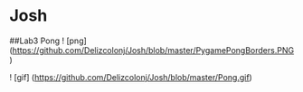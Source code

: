 # Josh

##Lab3 Pong
! [png] (https://github.com/Delizcolonj/Josh/blob/master/PygamePongBorders.PNG)

! [gif] (https://github.com/Delizcolonj/Josh/blob/master/Pong.gif)
